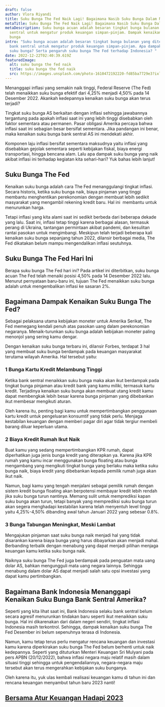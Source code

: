 ```yaml
---
draft: false
author: Vlora Riyandi
title: Suku Bunga The Fed Naik Lagi! Bagaimana Nasib Suku Bunga Dalam Negeri?
metaTitle: Suku Bunga The Fed Naik Lagi! Bagaimana Nasib Suku Bunga Dalam Negeri?
metaDescription: Suku bunga acuan adalah besaran tingkat bunga bulanan oleh bank
  sentral untuk mengatur produk keuangan simpan-pinjam. Dampak kenaikan suku
  bunga
intro: "Suku bunga acuan adalah besaran tingkat bunga bulanan yang ditetapkan
  bank sentral untuk mengatur produk keuangan simpan-pinjam. Apa dampak kenaikan
  suku bunga? Serta pengaruh suku bunga The Fed terhadap Indonesia? "
date: 2022-12-22T02:40:39.619Z
featuredImage:
  alt: suku bunga the fed naik
  title: suku bunga the fed naik
  src: https://images.unsplash.com/photo-1610472192220-fd85ba7729e3?ixlib=rb-4.0.3&ixid=MnwxMjA3fDB8MHxwaG90by1wYWdlfHx8fGVufDB8fHx8&auto=format&fit=crop&w=725&q=80
---
```

Menanggapi inflasi yang semakin naik tinggi, Federal Reserve (The Fed) telah menaikkan suku bunga efektif dari 4,25% menjadi 4,50% pada 14 Desember 2022. Akankah kedepannya kenaikan suku bunga akan terus terjadi? 

Tingkat suku bunga AS berkaitan dengan inflasi sehingga jawabannya tergantung pada apakah inflasi saat ini yang lebih tinggi disebabkan oleh faktor sementara atau permanen. Pasar obligasi Amerika percaya bahwa inflasi saat ini sebagian besar bersifat sementara. Jika pandangan ini benar, maka kenaikan suku bunga bank sentral AS ini mendekati akhir. 

Komponen laju inflasi bersifat sementara maksudnya yaitu inflasi yang disebabkan gejolak sementara seperti kebijakan fiskal, biaya energi transportasi, hingga bencana alam. Lalu apa dampak suku bunga yang naik akibat inflasi ini terhadap kegiatan kita sehari-hari? Yuk bahas lebih lanjut!

## Suku Bunga The Fed

Kenaikan suku bunga adalah cara The Fed menanggulangi tingkat inflasi. Secara historis, ketika suku bunga naik, biaya pinjaman yang tinggi membantu menghentikan perekonomian dengan membuat lebih sedikit masyarakat yang mengambil rekening kredit baru. Hal ini  membantu untuk menurunkan harga. 

Tetapi inflasi yang kita alami saat ini sedikit berbeda dari beberapa dekade yang lalu. Saat ini, inflasi tetap tinggi karena berbagai alasan, termasuk perang di Ukraina, tantangan permintaan akibat pandemi, dan kesulitan rantai pasokan untuk mengimbangi. Meskipun telah terjadi beberapa kali kenaikan suku bunga sepanjang tahun 2022, dilansir berbagai media, The Fed dikatakan belum mampu mengendalikan inflasi seutuhnya.

## Suku Bunga The Fed Hari Ini

Berapa suku bunga The Fed hari ini? Pada artikel ini diterbitkan, suku bunga acuan The Fed telah menaiki posisi 4,50% pada 14 Desember 2022 lalu. Menurut pernyataan baru-baru ini, tujuan The Fed menaikkan suku bunga adalah untuk mengembalikan inflasi ke sasaran 2%. 

## Bagaimana Dampak Kenaikan Suku Bunga The Fed?

Sebagai pelaksana utama kebijakan moneter untuk Amerika Serikat, The Fed memegang kendali penuh atas pasokan uang dalam perekonomian negaranya. Menaik-turunkan suku bunga adalah kebijakan moneter paling menonjol yang sering kamu dengar.

Dengan kenaikan suku bunga terbaru ini, dilansir Forbes, terdapat 3 hal yang membuat suku bunga berdampak pada keuangan masyarakat terutama wilayah Amerika. Hal tersebut yaitu:

### 1 Bunga Kartu Kredit Melambung Tinggi

Ketika bank sentral menaikkan suku bunga maka akan ikut berdampak pada tingkat bunga pinjaman atau kredit bank yang kamu miliki, termasuk kartu kredit. Terjadinya kenaikan suku bunga akan membuat utang kredit kamu dapat membengkak lebih besar karena bunga pinjaman yang dibebankan ikut membesar mengikuti aturan.

Oleh karena itu, penting bagi kamu untuk mempertimbangkan penggunaan kartu kredit untuk pengeluaran konsumtif yang tidak perlu. Menjaga kestabilan keuangan dengan memberi pagar diri agar tidak tergiur membeli barang diluar keperluan utama.

### 2 Biaya Kredit Rumah Ikut Naik

Buat kamu yang sedang mempertimbangkan KPR rumah, dapat diperhatikan juga jenis bunga kredit yang diterapkan ya. Karena jika KPR rumah yang kamu incar menggunakan bunga floating atau bunga mengambang yang mengikuti tingkat bunga yang berlaku maka ketika suku bunga naik, biaya kredit yang dibebankan kepada pemilik rumah juga akan ikut naik.

Namun, bagi kamu yang tengah menjalani sebagai pemilik rumah dengan sistem kredit bunga floating akan berpotensi membayar kredit lebih rendah jika suku bunga turun nantinya. Memang sulit untuk memprediksi kapan suku bunga akan turun, tetapi banyak yang memprediksi suku bunga turun akan segera menghadapi kestabilan karena telah menyentuh level tinggi yaitu 4,25%-4,50% dibanding awal tahun Januari 2022 yang sebesar 0.8%.

### 3 Bunga Tabungan Meningkat, Meski Lambat

Mengajukan pinjaman saat suku bunga naik menjadi hal yang tidak disarankan karena biaya bunga yang harus dibayarkan akan menjadi mahal. Berbanding terbalik dengan menabung yang dapat menjadi pilihan menjaga keuangan kamu ketika suku bunga naik.

Naiknya suku bunga The Fed juga berdampak pada penguatan mata uang dolar AS, bahkan mengungguli mata uang negara lainnya. Sehingga menabung dalam dolar AS dapat menjadi salah satu opsi investasi yang dapat kamu pertimbangkan.

## Bagaimana Bank Indonesia Menanggapi Kenaikan Suku Bunga Bank Sentral Amerika?

Seperti yang kita lihat saat ini, Bank Indonesia selaku bank sentral belum secara agresif menurunkan tindakan baru seperti ikut menaikkan suku bunga. Hal ini dikarenakan dari dalam negeri sendiri, tingkat inflasi Indonesia masih terkontrol. Sehingga, dampak kenaikan suku bunga The Fed Desember ini belum sepenuhnya terasa di Indonesia.

Namun, kamu tetap terus perlu mengatur rencana keuangan dan investasi kamu karena diperkirakan suku bunga The Fed belum berhenti untuk naik kedepannya. Seperti yang dituturkan Menteri Keuangan Sri Mulyani pada pers APBN (20/12/2022), bahwa inflasi negara maju relatif masih dalam situasi tinggi sehingga untuk pengendaliannya, negara-negara maju tersebut akan terus mengerahkan kebijakan suku bunganya. 

Oleh karena itu, yuk ulas kembali realisasi keuangan kamu di tahun ini dan rencana keuangan menyambut tahun baru 2023 nanti!

## [Bersama Atur Keuangan Hadapi 2023](https://app.landx.id/?utm_source=Organic+Page&utm_medium=Content+Blog&utm_campaign=BlogLandX&utm_id=Blog)